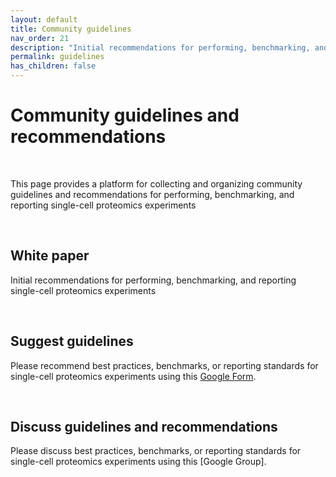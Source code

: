 ```yaml
---
layout: default
title: Community guidelines
nav_order: 21
description: "Initial recommendations for performing, benchmarking, and reporting single-cell proteomics experiments"
permalink: guidelines
has_children: false
---
```



# Community guidelines and recommendations

&nbsp;

This page provides a platform for collecting and organizing community guidelines and recommendations for performing, benchmarking, and reporting single-cell proteomics experiments

&nbsp;

## White paper
Initial recommendations for performing, benchmarking, and reporting single-cell proteomics experiments

&nbsp;

## Suggest guidelines
Please recommend best practices, benchmarks, or reporting standards for single-cell proteomics experiments using this [Google Form](https://forms.gle/STQAgqmkZUX82U3A6).


&nbsp;


## Discuss guidelines and recommendations
Please discuss best practices, benchmarks, or reporting standards for single-cell proteomics experiments using this [Google Group].


&nbsp;


&nbsp;
